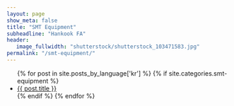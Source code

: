 ```yaml
---
layout: page
show_meta: false
title: "SMT Equipment"
subheadline: "Hankook FA"
header:
   image_fullwidth: "shutterstock/shutterstock_103471583.jpg"
permalink: "/smt-equipment/"
---
```

<ul>
  {% for post in site.posts_by_language['kr'] %}
    {% if site.categories.smt-equipment %}
    <li><a href="{{ site.url }}{{ post.url }}">{{ post.title }}</a></li>
    {% endif %}
  {% endfor %}
</ul>
